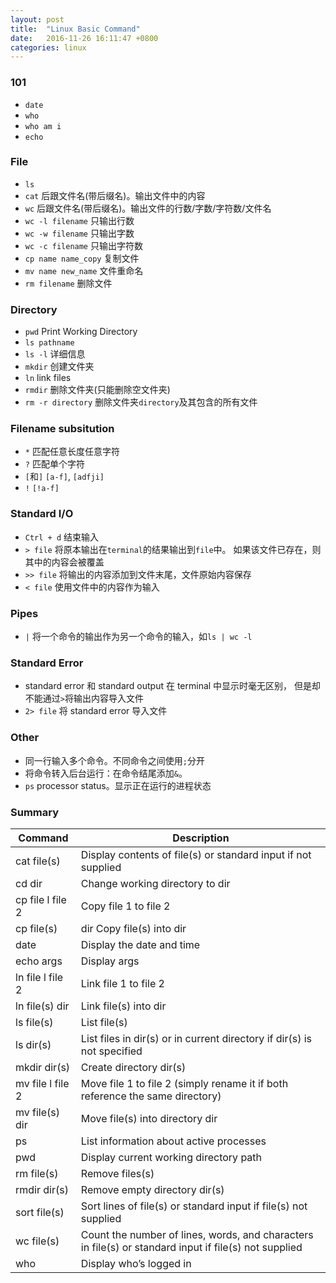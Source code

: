 ```yaml
---
layout: post
title:  "Linux Basic Command"
date:   2016-11-26 16:11:47 +0800
categories: linux
---
```


### 101

* `date`
* `who`
* `who am i`
* `echo`

### File

* `ls`
* `cat` 后跟文件名(带后缀名)。输出文件中的内容
* `wc` 后跟文件名(带后缀名)。输出文件的行数/字数/字符数/文件名
* `wc -l filename` 只输出行数
* `wc -w filename` 只输出字数
* `wc -c filename` 只输出字符数
* `cp name name_copy` 复制文件
* `mv name new_name` 文件重命名
* `rm filename` 删除文件

### Directory

* `pwd` Print Working Directory
* `ls pathname`
* `ls -l` 详细信息
* `mkdir` 创建文件夹
* `ln` link files
* `rmdir` 删除文件夹(只能删除空文件夹)
* `rm -r directory` 删除文件夹`directory`及其包含的所有文件

### Filename subsitution

* `*` 匹配任意长度任意字符
* `?` 匹配单个字符
* `[`和`]` `[a-f]`, `[adfji]`
* `!` `[!a-f]`

### Standard I/O

* `Ctrl + d` 结束输入
* `> file` 将原本输出在`terminal`的结果输出到`file`中。
  如果该文件已存在，则其中的内容会被覆盖
* `>> file` 将输出的内容添加到文件末尾，文件原始内容保存
* `< file` 使用文件中的内容作为输入

### Pipes

* `|` 将一个命令的输出作为另一个命令的输入，如`ls | wc -l`

### Standard Error

* standard error 和 standard output 在 terminal 中显示时毫无区别，
但是却不能通过`>`将输出内容导入文件
* `2> file` 将 standard error 导入文件

### Other

* 同一行输入多个命令。不同命令之间使用`;`分开
* 将命令转入后台运行：在命令结尾添加`&`。
* `ps` processor status。显示正在运行的进程状态

### Summary

Command | Description
------- | -----------
cat file(s) | Display contents of  file(s) or standard input if not supplied
cd dir | Change working directory to  dir
cp file l file 2 | Copy  file 1 to  file 2
cp file(s) | dir Copy  file(s) into  dir
date | Display the date and time
echo args | Display  args
ln file l file 2 | Link  file 1 to  file 2
ln file(s) dir | Link  file(s) into  dir
ls file(s) | List  file(s)
ls dir(s) | List files in  dir(s) or in current directory if  dir(s) is not specified
mkdir dir(s) | Create directory  dir(s)
mv file l file 2 | Move  file 1 to  file 2 (simply rename it if both reference the same directory)
mv file(s) dir | Move  file(s) into directory  dir
ps | List information about active processes
pwd | Display current working directory path
rm file(s) | Remove  files(s)
rmdir dir(s) | Remove empty directory  dir(s)
sort file(s) | Sort lines of  file(s) or standard input if  file(s) not supplied
wc file(s) | Count the number of lines, words, and characters in  file(s) or standard input if  file(s) not supplied
who | Display who’s logged in
